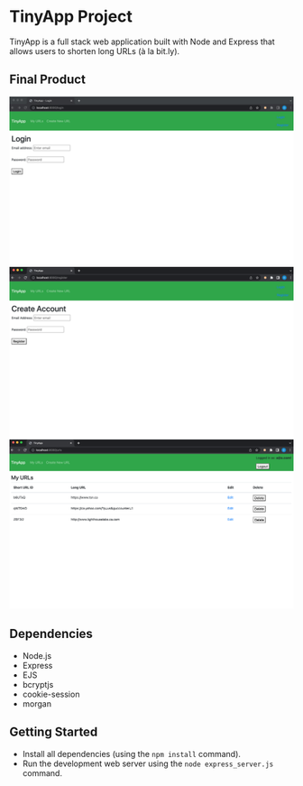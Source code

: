 # TinyApp Project

TinyApp is a full stack web application built with Node and Express that allows users to shorten long URLs (à la bit.ly).

## Final Product

!["Screenshot of Login page"](https://raw.githubusercontent.com/davidteng95/tinyapp/0b69bbf939a928085a314e3c37727f1bf4552bf9/docs/Login_page.png)
!["Screenshot of Register page"](https://raw.githubusercontent.com/davidteng95/tinyapp/0b69bbf939a928085a314e3c37727f1bf4552bf9/docs/Register_page.png)
!["Screenshot of URLs page"](https://raw.githubusercontent.com/davidteng95/tinyapp/0b69bbf939a928085a314e3c37727f1bf4552bf9/docs/URLs_page.png)

## Dependencies

- Node.js
- Express
- EJS
- bcryptjs
- cookie-session
- morgan

## Getting Started

- Install all dependencies (using the `npm install` command).
- Run the development web server using the `node express_server.js` command.